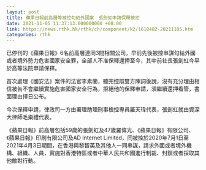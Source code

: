 ```yaml
---
layout: post
title: 蘋果日報前高層等被控勾結外國案　張劍虹申請保釋被拒
date: 2021-11-05 11:37:13.000000000 +08:00
link: https://news.rthk.hk/rthk/ch/component/k2/1618482-20211105.htm
categories: rthk
---
```


已停刊的《蘋果日報》6名前高層連同3間相關公司，早前先後被控串謀勾結外國或者境外勢力危害國家安全罪，全部人不准保釋還押至今，其中前社長張劍虹今早於高等法院申請保釋。

首次處理《國安法》案件的法官李素蘭，聽完控辯雙方陳詞後說，沒有充分理由相信被告不會繼續實施危害國家安全行為，拒絕他的保釋申請，須繼續還押看管，書面理由擇日公布。

今次保釋申請，律政司一方由署理助理刑事檢控專員羅天瑋代表，張劍虹就由資深大律師毛樂禮代表。

《蘋果日報》前高層包括59歲的張劍虹及47歲羅偉光、《蘋果日報》有限公司、《蘋果日報》印刷有限公司及AD Internet Limited，同被控於2020年7月1日至2021年4月3日期間，在香港與黎智英及其他人一同串謀，請求外國或者境外機構、組織、人員，實施對香港特區或者中華人民共和國進行制裁、封鎖或者採取其他敵對行動。
